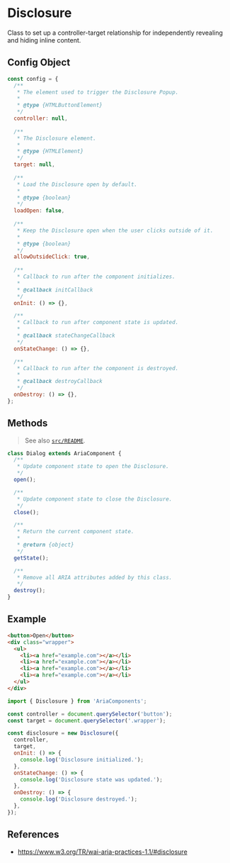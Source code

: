 Disclosure
==========

Class to set up a controller-target relationship for independently revealing and 
hiding inline content.

## Config Object

```javascript
const config = {
  /**
   * The element used to trigger the Disclosure Popup.
   *
   * @type {HTMLButtonElement}
   */
  controller: null,
  
  /**
   * The Disclosure element.
   *
   * @type {HTMLElement}
   */
  target: null,
  
  /**
   * Load the Disclosure open by default.
   *
   * @type {boolean}
   */
  loadOpen: false,
  
  /**
   * Keep the Disclosure open when the user clicks outside of it.
   *
   * @type {boolean}
   */
  allowOutsideClick: true,
  
  /**
   * Callback to run after the component initializes.
   * 
   * @callback initCallback
   */
  onInit: () => {},

  /**
   * Callback to run after component state is updated.
   * 
   * @callback stateChangeCallback
   */
  onStateChange: () => {},

  /**
   * Callback to run after the component is destroyed.
   * 
   * @callback destroyCallback
   */
  onDestroy: () => {},
};
```

## Methods

> See also [`src/README`](../).

```javascript
class Dialog extends AriaComponent {
  /**
   * Update component state to open the Disclosure.
   */
  open();

  /**
   * Update component state to close the Disclosure.
   */
  close();

  /**
   * Return the current component state.
   *
   * @return {object}
   */
  getState();

  /**
   * Remove all ARIA attributes added by this class.
   */
  destroy();
}
```

## Example

```html
<button>Open</button>
<div class="wrapper">
  <ul>
    <li><a href="example.com"></a></li>
    <li><a href="example.com"></a></li>
    <li><a href="example.com"></a></li>
    <li><a href="example.com"></a></li>
  </ul>
</div>
```

```javascript
import { Disclosure } from 'AriaComponents';

const controller = document.querySelector('button');
const target = document.querySelector('.wrapper');

const disclosure = new Disclosure({ 
  controller, 
  target,
  onInit: () => {
    console.log('Disclosure initialized.');
  },
  onStateChange: () => {
    console.log('Disclosure state was updated.');
  },
  onDestroy: () => {
    console.log('Disclosure destroyed.');
  }, 
});
```

## References

- https://www.w3.org/TR/wai-aria-practices-1.1/#disclosure
